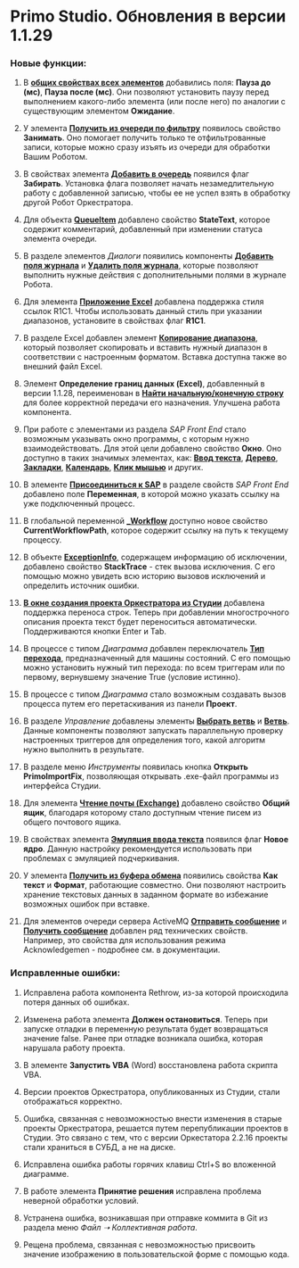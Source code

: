 # Primo Studio. Обновления в версии 1.1.29 

### Новые функции:

1. В [**общих свойствах всех элементов**](https://docs.primo-rpa.ru/primo-rpa/primo-studio/process/elements#svoistva-elementa) добавились поля: **Пауза до (мс)**, **Пауза после (мс)**.  Они позволяют установить паузу перед выполнением  какого-либо элемента (или после него) по аналогии с существующим элементом **Ожидание**. 

1. У элемента [**Получить из очереди по фильтру**](https://docs.primo-rpa.ru/primo-rpa/g_elements/osnovnye-elementy/orkestrator/els_queues/peekqueuefilter) появилось свойство **Занимать**. Оно помогает получить только те отфильтрованные записи, которые можно сразу изъять из очереди для обработки Вашим Роботом.

1. В свойствах элемента [**Добавить в очередь**](https://docs.primo-rpa.ru/primo-rpa/g_elements/osnovnye-elementy/orkestrator/els_queues/addtoqueue) появился флаг **Забирать**. Установка флага позволяет начать незамедлительную работу с добавленной записью, чтобы ее не успел взять в обработку другой Робот Оркестратора. 

1. Для объекта [**QueueItem**](https://docs.primo-rpa.ru/primo-rpa/g_elements/osnovnye-elementy/orkestrator/els_queues/datatypes) добавлено свойство **StateText**, которое содержит комментарий, добавленный при изменении статуса элемента очереди.

1. В разделе элементов *Диалоги* появились компоненты [**Добавить поля журнала**](https://docs.primo-rpa.ru/primo-rpa/g_elements/osnovnye-elementy/els_dialogs/el_dialogs_addfields) и [**Удалить поля журнала**](https://docs.primo-rpa.ru/primo-rpa/g_elements/osnovnye-elementy/els_dialogs/el_dialogs_removefields), которые позволяют выполнить нужные действия с дополнительными полями в журнале Робота.

1. Для элемента [**Приложение Excel**](https://docs.primo-rpa.ru/primo-rpa/g_elements/osnovnye-elementy/prilozhenie-excel/el_excel_app) добавлена поддержка стиля ссылок R1C1. Чтобы использовать данный стиль при указании диапазонов, установите в свойствах флаг **R1C1**.

1. В разделе Excel добавлен элемент [**Копирование диапазона**](https://docs.primo-rpa.ru/primo-rpa/g_elements/osnovnye-elementy/prilozhenie-excel/el_excel_copyrange), который позволяет скопировать и вставить нужный диапазон в соответствии с настроенным форматом. Вставка доступна также во внешний файл Excel.

1. Элемент **Определение границ данных (Excel)**, добавленный в версии 1.1.28, переименован в [**Найти начальную/конечную строку**](https://docs.primo-rpa.ru/primo-rpa/g_elements/osnovnye-elementy/prilozhenie-excel/el_excel_finddatarows) для более корректной передачи его назначения. Улучшена работа компонента.

1. При работе с элементами из раздела *SAP Front End* стало возможным указывать окно программы, с которым нужно взаимодействовать. Для этой цели добавлено свойство **Окно**. Оно доступно в таких значимых элементах, как: [**Ввод текста**](https://docs.primo-rpa.ru/primo-rpa/g_elements/osnovnye-elementy/els_sap/el_sap_input), [**Дерево**](https://docs.primo-rpa.ru/primo-rpa/g_elements/osnovnye-elementy/els_sap/el_sap_tree), [**Закладки**](https://docs.primo-rpa.ru/primo-rpa/g_elements/osnovnye-elementy/els_sap/el_sap_tabstrip), [**Календарь**](https://docs.primo-rpa.ru/primo-rpa/g_elements/osnovnye-elementy/els_sap/el_sap_calendar), [**Клик мышью**](https://docs.primo-rpa.ru/primo-rpa/g_elements/osnovnye-elementy/els_sap/el_sap_click) и других.

1. В элементе [**Присоединиться к SAP**](https://docs.primo-rpa.ru/primo-rpa/g_elements/osnovnye-elementy/els_sap/el_sap_connect) в разделе свойств *SAP Front End* добавлено поле **Переменная**, в которой можно указать ссылку на уже подключенный процесс.

1. В глобальной переменной [**\_Workflow**](https://docs.primo-rpa.ru/primo-rpa/primo-studio/process/variables#globalnaya-peremennaya-_workflow) доступно новое свойство **CurrentWorkflowPath**, которое содержит ссылку на путь к текущему процессу.

1. В объекте [**ExceptionInfo**](https://docs.primo-rpa.ru/primo-rpa/g_elements/osnovnye-elementy/els_logic/datatypes/executionexceptioninfo), содержащем информацию об исключении, добавлено свойство **StackTrace** - стек вызова исключения. С его помощью можно увидеть всю историю вызовов исключений и определить источник ошибки. 

1. [**В окне создания проекта Оркестратора из Студии**](https://docs.primo-rpa.ru/primo-rpa/primo-studio/projects/publish) добавлена поддержка переноса строк. Теперь при добавлении многострочного описания проекта текст будет переноситься автоматически. Поддерживаются кнопки Enter и Tab.

1. В процессе с типом *Диаграмма* добавлен переключатель [**Тип перехода**](https://docs.primo-rpa.ru/primo-rpa/primo-studio/process/diagram#sostoyaniya), предназначенный для машины состояний. С его помощью можно установить нужный тип перехода: по всем триггерам или по первому, вернувшему значение True (условие истинно). 

1. В процессе с типом *Диаграмма* стало возможным создавать вызов процесса путем его перетаскивания из панели **Проект**. 

1. В разделе *Управление* добавлены элементы [**Выбрать ветвь**](https://docs.primo-rpa.ru/primo-rpa/g_elements/osnovnye-elementy/els_logic/el_logic_pickbranch) и [**Ветвь**](https://docs.primo-rpa.ru/primo-rpa/g_elements/osnovnye-elementy/els_logic/el_logic_branch). Данные компоненты позволяют запускать параллельную проверку настроенных триггеров для определения того, какой алгоритм нужно выполнить в результате.

1. В разделе меню *Инструменты* появилась кнопка **Открыть PrimoImportFix**, позволяющая открывать .exe-файл программы из интерфейса Студии.

1. Для элемента [**Чтение почты (Exchange)**](https://docs.primo-rpa.ru/primo-rpa/g_elements/osnovnye-elementy/els_mail/els_exchange/el_read) добавлено свойство **Общий ящик**, благодаря которому стало доступным чтение писем из общего почтового ящика. 

1. В свойствах элемента [**Эмуляция ввода текста**](https://docs.primo-rpa.ru/primo-rpa/g_elements/osnovnye-elementy/els_desktop/el_desktop_emulinput) появился флаг **Новое ядро**. Данную настройку рекомендуется использовать при проблемах с эмуляцией подчеркивания.

1. У элемента [**Получить из буфера обмена**](https://docs.primo-rpa.ru/primo-rpa/g_elements/osnovnye-elementy/els_clipboard/el_clipboard_get) появились свойства **Как текст** и **Формат**, работающие совместно. Они позволяют настроить хранение текстовых данных в заданном формате во избежание возможных ошибок при вставке. 

1. Для элементов очереди сервера ActiveMQ [**Отправить сообщение**](https://docs.primo-rpa.ru/primo-rpa/g_elements/osnovnye-elementy/els_mq/el_mq_amq/el_mq_amq_send) и [**Получить сообщение**](https://docs.primo-rpa.ru/primo-rpa/g_elements/osnovnye-elementy/els_mq/el_mq_amq/el_mq_amq_receive) добавлен ряд технических свойств. Например, это свойства для использования режима Acknowledgemen - подробнее см. в документации. 


### Исправленные ошибки:

1. Исправлена работа компонента Rethrow, из-за которой происходила потеря данных об ошибках.

1. Изменена работа элемента **Должен остановиться**. Теперь при запуске отладки в переменную результата будет возвращаться значение false. Ранее при отладке возникала ошибка, которая нарушала работу проекта. 

1. В элементе **Запустить VBA** (Word) восстановлена работа скрипта VBA.

1. Версии проектов Оркестратора, опубликованных из Студии, стали отображаться корректно.

1. Ошибка, связанная с невозможностью внести изменения в старые проекты Оркестратора, решается путем перепубликации проектов в Студии. Это связано с тем, что с версии Оркестатора 2.2.16 проекты стали храниться в СУБД, а не на диске. 

1. Исправлена ошибка работы горячих клавиш Ctrl+S во вложенной диаграмме.

1. В работе элемента **Принятие решения** исправлена проблема неверной обработки условий.

1. Устранена ошибка, возникавшая при отправке коммита в Git из раздела меню *Файл ➝ Коллективная работа*. 

1. Рещена проблема, связанная с невозможностью присвоить значение изображению в пользовательской форме с помощью кода. 
